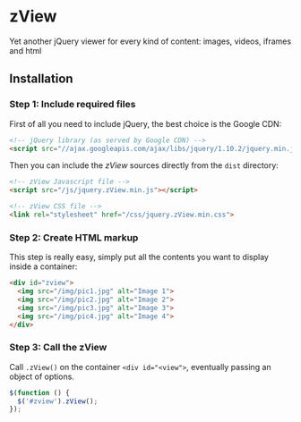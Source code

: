 # zView

Yet another jQuery viewer for every kind of content: images, videos, iframes and 
html

## Installation

### Step 1: Include required files

First of all you need to include jQuery, the best choice is the Google CDN:

```html
<!-- jQuery library (as served by Google CDN) -->
<script src="//ajax.googleapis.com/ajax/libs/jquery/1.10.2/jquery.min.js"></script>
```

Then you can include the *zView* sources directly from the `dist` directory:

```html
<!-- zView Javascript file -->
<script src="/js/jquery.zView.min.js"></script>

<!-- zView CSS file -->
<link rel="stylesheet" href="/css/jquery.zView.min.css">
```

### Step 2: Create HTML markup

This step is really easy, simply put all the contents you want to display inside 
a container:

```html
<div id="zview">
  <img src="/img/pic1.jpg" alt="Image 1">
  <img src="/img/pic2.jpg" alt="Image 2">
  <img src="/img/pic3.jpg" alt="Image 3">
  <img src="/img/pic4.jpg" alt="Image 4">
</div>
```

### Step 3: Call the zView

Call `.zView()` on the container `<div id="<view">`, eventually passing an object of options.

```javascript
$(function () {
  $('#zview').zView();
});
```
